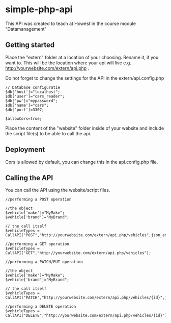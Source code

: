 # simple-php-api
This API was created to teach at Howest in the course module "Datamanagement"
## Getting started
Place the "extern" folder at a location of your choosing. Rename it, if you want to. This will be the location where your api will live e.g. http://yourwebsite.com/extern/api.php .

Do not forget to change the settings for the API in the extern/api.config.php
```
// Database configuratie
$db['host']="localhost";
$db['user']="cars_reader";
$db['pw']="mypassword";
$db['name']="cars";
$db['port']=3307;

$allowCors=true;
```
Place the content of the "website" folder inside of your website and include the script file(s) to be able to call the api.


## Deployment
Cors is allowed by default, you can change this in the api.config.php file.

## Calling the API
You can call the API using the website/script files.
```
//performing a POST operation

//the object
$vehicle['make']="MyMake";
$vehicle['brand']="MyBrand";

// the call itself
$vehicleTypes = CallAPI("POST","http://yourwebsite.com/extern/api.php/vehicles",json_encode($vehicle));
```
```
//performing a GET operation
$vehicleTypes = CallAPI("GET","http://yourwebsite.com/extern/api.php/vehicles");
```
```
//performing a PATCH/PUT operation

//the object
$vehicle['make']="MyMake";
$vehicle['brand']="MyBrand";

// the call itself
$vehicleTypes = CallAPI("PATCH","http://yourwebsite.com/extern/api.php/vehicles/{id}",json_encode($vehicle));
```

```
//performing a DELETE operation
$vehicleTypes = CallAPI("DELETE","http://yourwebsite.com/extern/api.php/vehicles/{id}");
```